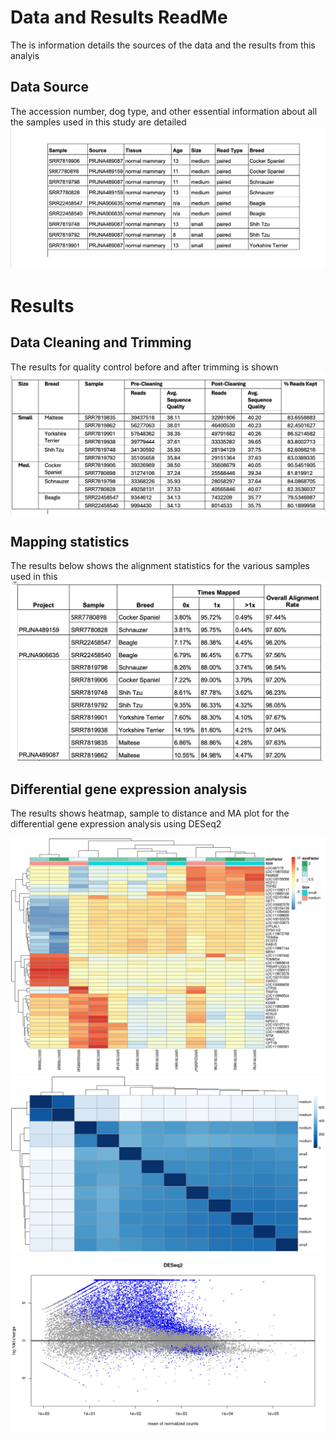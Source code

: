 # Data and Results ReadMe
The is information details the sources of the data and the results from this analyis

## Data Source
The accession number, dog type, and other essential information about all the samples used in this study are detailed ![below](https://github.com/Mpansah95/Fun2025_MammaryTissue/blob/main/images/Samples.png)

# Results

## Data Cleaning and Trimming
The results for quality control before and after trimming is shown ![below](https://github.com/Mpansah95/Fun2025_MammaryTissue/blob/main/images/DataCleaningStats.png)

## Mapping statistics
The results below shows the alignment statistics for the various samples used in this ![study](https://github.com/Mpansah95/Fun2025_MammaryTissue/blob/main/images/MappingStats.png)

## Differential gene expression analysis

The results shows heatmap, sample to distance and MA plot for the differential gene expression analysis using DESeq2

![Heatmap](https://github.com/Mpansah95/Fun2025_MammaryTissue/blob/main/images/heatmap.png)
![Sample-to-Sample-Dist](https://github.com/Mpansah95/Fun2025_MammaryTissue/blob/main/images/sample-to-sample-distance.png)
![MA plot](https://github.com/Mpansah95/Fun2025_MammaryTissue/blob/main/images/plotMA.png)



 


